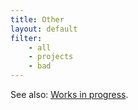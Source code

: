 ```yaml
---
title: Other
layout: default
filter:
    - all
    - projects
    - bad
---
```


See also: <span style="text-decoration:underline;">[Works in progress](/wip/)</span>.

